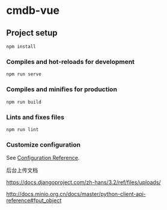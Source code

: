 # cmdb-vue

## Project setup
```
npm install
```

### Compiles and hot-reloads for development
```
npm run serve
```

### Compiles and minifies for production
```
npm run build
```

### Lints and fixes files
```
npm run lint
```

### Customize configuration
See [Configuration Reference](https://cli.vuejs.org/config/).

后台上传文档

https://docs.djangoproject.com/zh-hans/3.2/ref/files/uploads/

http://docs.minio.org.cn/docs/master/python-client-api-reference#fput_object
